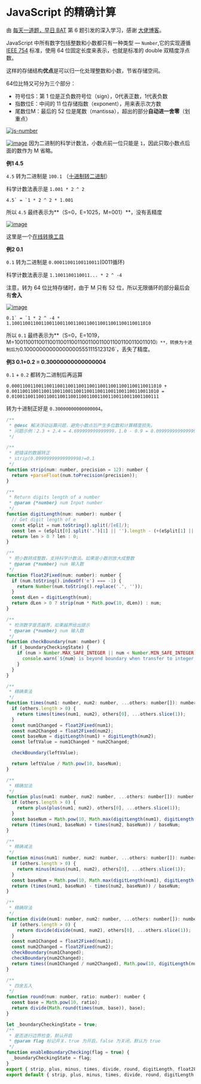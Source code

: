 # JavaScript 的精确计算

由 [每天一道题，早日 BAT](https://github.com/kangkai124/blog/issues/12) 第 6 题引发的深入学习，感谢 [大佬博客](https://github.com/camsong/blog/issues/9)。

JavaScript 中所有数字包括整数和小数都只有一种类型 — `Number`,它的实现遵循 [IEEE 754](http://grouper.ieee.org/groups/754/) 标准，使用 64 位固定长度来表示，也就是标准的 double 双精度浮点数。

这样的存储结构**优点**是可以归一化处理整数和小数，节省存储空间。

64位比特又可分为三个部分：

- 符号位S：第 1 位是正负数符号位（sign），0代表正数，1代表负数
- 指数位E：中间的 11 位存储指数（exponent），用来表示次方数
- 尾数位M：最后的 52 位是尾数（mantissa），超出的部分**自动进一舍零**（划重点）

[![js-number](https://user-images.githubusercontent.com/17745492/55932586-dca41c00-5c5c-11e9-8e29-2530a404e01b.png)](https://user-images.githubusercontent.com/17745492/55932586-dca41c00-5c5c-11e9-8e29-2530a404e01b.png)

[![image](https://user-images.githubusercontent.com/17745492/55933455-eaa76c00-5c5f-11e9-8243-75268b68b92a.png)](https://user-images.githubusercontent.com/17745492/55933455-eaa76c00-5c5f-11e9-8243-75268b68b92a.png)
因为二进制的科学计数法，小数点前一位只能是 `1`，因此只取小数点后面的数作为 M 省略。

**例1 4.5**

`4.5` 转为二进制是 `100.1` （[十进制转二进制](https://www.cnblogs.com/xkfz007/articles/2590472.html)）

科学计数法表示是 `1.001 * 2 ^ 2`

```
4.5` = `1 * 2 ^ 2 * 1.001
```

所以 `4.5` 最终表示为**（S=0，E=1025，M=001）**，没有丢精度

[![image](https://user-images.githubusercontent.com/17745492/55934272-a4074100-5c62-11e9-8334-0b3c3ea06d1e.png)](https://user-images.githubusercontent.com/17745492/55934272-a4074100-5c62-11e9-8334-0b3c3ea06d1e.png)

这里是一个[在线转换工具](http://www.binaryconvert.com/result_double.html?decimal=052046053)

**例2 0.1**

`0.1` 转为二进制是 `0.00011001100110011`(0011循环)

科学计数法表示是 `1.1001100110011... * 2 ^ -4`

注意，转为 64 位比特存储时，由于 M 只有 52 位，所以无限循环的部分最后会有**舍入**

[![image](https://user-images.githubusercontent.com/17745492/55944250-cc029e80-5c7a-11e9-90bf-b6a5ac9871e0.png)](https://user-images.githubusercontent.com/17745492/55944250-cc029e80-5c7a-11e9-90bf-b6a5ac9871e0.png)

```
0.1` = `1 * 2 ^ -4 * 1.1001100110011001100110011001100110011001100110011010
```

所以 `0.1` 最终表示为**（S=0，E=1019，M=1001100110011001100110011001100110011001100110011010`）**，转换为十进制后为`0.100000000000000005551115123126`，丢失了精度。

**例3 0.1+0.2 = 0.30000000000000004**

`0.1` + `0.2` 都转为二进制后再运算

```
0.00011001100110011001100110011001100110011001100110011010 +
0.0011001100110011001100110011001100110011001100110011010 =
0.0100110011001100110011001100110011001100110011001100111
```

转为十进制正好是 `0.30000000000000004`。



```js
/**
 * @desc 解决浮动运算问题，避免小数点后产生多位数和计算精度损失。
 * 问题示例：2.3 + 2.4 = 4.699999999999999，1.0 - 0.9 = 0.09999999999999998
 */

/**
 * 把错误的数据转正
 * strip(0.09999999999999998)=0.1
 */
function strip(num: number, precision = 12): number {
  return +parseFloat(num.toPrecision(precision));
}

/**
 * Return digits length of a number
 * @param {*number} num Input number
 */
function digitLength(num: number): number {
  // Get digit length of e
  const eSplit = num.toString().split(/[eE]/);
  const len = (eSplit[0].split('.')[1] || '').length - (+(eSplit[1] || 0));
  return len > 0 ? len : 0;
}

/**
 * 把小数转成整数，支持科学计数法。如果是小数则放大成整数
 * @param {*number} num 输入数
 */
function float2Fixed(num: number): number {
  if (num.toString().indexOf('e') === -1) {
    return Number(num.toString().replace('.', ''));
  }
  const dLen = digitLength(num);
  return dLen > 0 ? strip(num * Math.pow(10, dLen)) : num;
}

/**
 * 检测数字是否越界，如果越界给出提示
 * @param {*number} num 输入数
 */
function checkBoundary(num: number) {
  if (_boundaryCheckingState) {
    if (num > Number.MAX_SAFE_INTEGER || num < Number.MIN_SAFE_INTEGER) {
      console.warn(`${num} is beyond boundary when transfer to integer, the results may not be accurate`);
    }
  }
}

/**
 * 精确乘法
 */
function times(num1: number, num2: number, ...others: number[]): number {
  if (others.length > 0) {
    return times(times(num1, num2), others[0], ...others.slice(1));
  }
  const num1Changed = float2Fixed(num1);
  const num2Changed = float2Fixed(num2);
  const baseNum = digitLength(num1) + digitLength(num2);
  const leftValue = num1Changed * num2Changed;

  checkBoundary(leftValue);

  return leftValue / Math.pow(10, baseNum);
}

/**
 * 精确加法
 */
function plus(num1: number, num2: number, ...others: number[]): number {
  if (others.length > 0) {
    return plus(plus(num1, num2), others[0], ...others.slice(1));
  }
  const baseNum = Math.pow(10, Math.max(digitLength(num1), digitLength(num2)));
  return (times(num1, baseNum) + times(num2, baseNum)) / baseNum;
}

/**
 * 精确减法
 */
function minus(num1: number, num2: number, ...others: number[]): number {
  if (others.length > 0) {
    return minus(minus(num1, num2), others[0], ...others.slice(1));
  }
  const baseNum = Math.pow(10, Math.max(digitLength(num1), digitLength(num2)));
  return (times(num1, baseNum) - times(num2, baseNum)) / baseNum;
}

/**
 * 精确除法
 */
function divide(num1: number, num2: number, ...others: number[]): number {
  if (others.length > 0) {
    return divide(divide(num1, num2), others[0], ...others.slice(1));
  }
  const num1Changed = float2Fixed(num1);
  const num2Changed = float2Fixed(num2);
  checkBoundary(num1Changed);
  checkBoundary(num2Changed);
  return times((num1Changed / num2Changed), Math.pow(10, digitLength(num2) - digitLength(num1)));
}

/**
 * 四舍五入
 */
function round(num: number, ratio: number): number {
  const base = Math.pow(10, ratio);
  return divide(Math.round(times(num, base)), base);
}

let _boundaryCheckingState = true;
/**
 * 是否进行边界检查，默认开启
 * @param flag 标记开关，true 为开启，false 为关闭，默认为 true
 */
function enableBoundaryChecking(flag = true) {
  _boundaryCheckingState = flag;
}
export { strip, plus, minus, times, divide, round, digitLength, float2Fixed, enableBoundaryChecking };
export default { strip, plus, minus, times, divide, round, digitLength, float2Fixed, enableBoundaryChecking };
```

